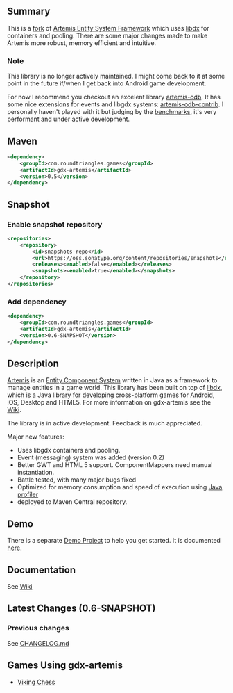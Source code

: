 ## Summary

This is a [fork](https://code.google.com/p/artemis-framework/) of [Artemis Entity System Framework](http://gamadu.com/artemis/) which uses [libdx](http://libgdx.badlogicgames.com/) for containers and pooling. There are some major changes made to make Artemis more robust, memory efficient and intuitive. 

### Note

This library is no longer actively maintained. I might come back to it at some point in the future if/when I get back into Android game development.

For now I recommend you checkout an excelent library [artemis-odb](https://github.com/junkdog/artemis-odb). It has some nice extensions for events and libgdx systems: [artemis-odb-contrib](https://github.com/DaanVanYperen/artemis-odb-contrib). I personally haven't played with it but judging by the [benchmarks](https://github.com/junkdog/entity-system-benchmarks), it's very performant and under active development.

## Maven

```xml
<dependency>
    <groupId>com.roundtriangles.games</groupId>
    <artifactId>gdx-artemis</artifactId>
    <version>0.5</version>
</dependency>
```

## Snapshot

### Enable snapshot repository
```xml
<repositories>
    <repository>
        <id>snapshots-repo</id>
        <url>https://oss.sonatype.org/content/repositories/snapshots</url>
        <releases><enabled>false</enabled></releases>
        <snapshots><enabled>true</enabled></snapshots>
    </repository>
</repositories>
```

### Add dependency
```xml
<dependency>
    <groupId>com.roundtriangles.games</groupId>
    <artifactId>gdx-artemis</artifactId>
    <version>0.6-SNAPSHOT</version>
</dependency>
```

## Description

[Artemis](http://gamadu.com/artemis/) is an [Entity Component System](http://en.wikipedia.org/wiki/Entity_component_system) written in Java as a framework to manage entities in a game world. This library has been built on top of [libdx](http://libgdx.badlogicgames.com/), which is a Java library for developing cross-platform games for Android, iOS, Desktop and HTML5. For more information on gdx-artemis see the [Wiki](https://github.com/apotapov/gdx-artemis/wiki).

The library is in active development. Feedback is much appreciated.

Major new features:
 - Uses libgdx containers and pooling.
 - Event (messaging) system was added (version 0.2)
 - Better GWT and HTML 5 support. ComponentMappers need manual instantiation.
 - Battle tested, with many major bugs fixed
 - Optimized for memory consumption and speed of execution using [Java profiler](http://www.ej-technologies.com/products/jprofiler/overview.html)
 - deployed to Maven Central repository.

## Demo

There is a separate [Demo Project](https://github.com/apotapov/gdx-artemis-demo) to help you get started. It is documented [here](https://github.com/apotapov/gdx-artemis/wiki/Quick-tutorial).

## Documentation

See [Wiki](https://github.com/apotapov/gdx-artemis/wiki/)

## Latest Changes (0.6-SNAPSHOT)

### Previous changes
See [CHANGELOG.md](https://github.com/apotapov/gdx-artemis/blob/master/CHANGELOG.md)

## Games Using gdx-artemis

* [Viking Chess](https://play.google.com/store/apps/details?id=com.captstudios.games.tafl)
